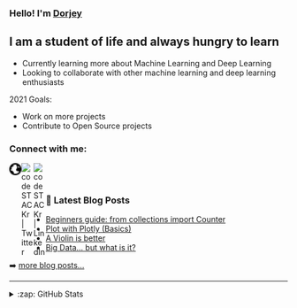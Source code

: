 ### Hello! I'm [Dorjey][website]

## I am a student of life and always hungry to learn
 - Currently learning more about Machine Learning and Deep Learning
 - Looking to collaborate with other machine learning and deep learning enthusiasts 

2021 Goals: 
 - Work on more projects
 - Contribute to Open Source projects


### Connect with me:

[<img align="left" alt="codeSTACKr.com" width="22px" src="https://raw.githubusercontent.com/iconic/open-iconic/master/svg/globe.svg" />][website]
[<img align="left" alt="codeSTACKr | Twitter" width="22px" src="https://cdn.jsdelivr.net/npm/simple-icons@v3/icons/twitter.svg" />][twitter]
[<img align="left" alt="codeSTACKr | LinkedIn" width="22px" src="https://cdn.jsdelivr.net/npm/simple-icons@v3/icons/linkedin.svg" />][linkedin]


<br />
<br />


### 📕 Latest Blog Posts

<!-- BLOG-POST-LIST:START -->
- [Beginners guide: from collections import Counter](https://medium.com/analytics-vidhya/beginners-guide-from-collections-import-counter-d93bcecd190b?source=rss-ba01586ee5e8------2)
- [Plot with Plotly (Basics)](https://medium.com/analytics-vidhya/plot-with-plotly-basics-9ae546dc03ae?source=rss-ba01586ee5e8------2)
- [A Violin is better](https://medium.com/analytics-vidhya/a-violin-is-better-f7068129a14?source=rss-ba01586ee5e8------2)
- [Big Data… but what is it?](https://medium.com/analytics-vidhya/big-data-but-what-is-it-85e2cc36db89?source=rss-ba01586ee5e8------2)
<!-- BLOG-POST-LIST:END -->

➡️ [more blog posts...](https://dorjeys3.medium.com/)

---


<details>
  <summary>:zap: GitHub Stats</summary>

  <img align="left" alt="Dorjey's GitHub Stats" src="https://github-readme-stats.codestackr.vercel.app/api?username=dorjeys3&show_icons=true&hide_border=true" />

</details>

[website]: https://dorjeysherpa.com/
[twitter]: https://twitter.com/dorjeys3
[linkedin]: https://linkedin.com/in/dorjeys3
